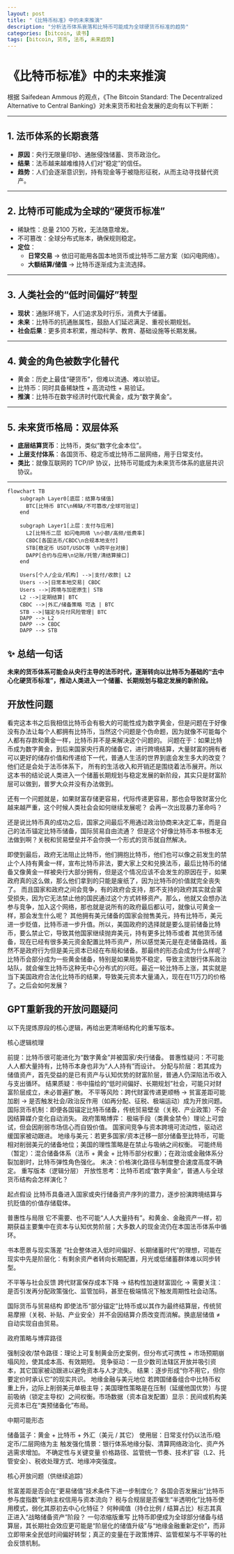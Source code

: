 ```yaml
---
layout: post
title: "《比特币标准》中的未来推演"
description: "分析法币体系衰落和比特币可能成为全球硬货币标准的趋势"
categories: [bitcoin, 读书]
tags: [bitcoin, 货币, 法币, 未来趋势]
---
```


# 《比特币标准》中的未来推演

根据 Saifedean Ammous 的观点，《The Bitcoin Standard: The Decentralized Alternative to Central Banking》对未来货币和社会发展的走向有以下判断：

---

## 1. 法币体系的长期衰落
- **原因**：央行无限量印钞、通胀侵蚀储蓄、货币政治化。  
- **结果**：法币越来越难维持人们对“稳定”的信任。  
- **趋势**：人们会逐渐意识到，持有现金等于被隐形征税，从而主动寻找替代资产。

---

## 2. 比特币可能成为全球的“硬货币标准”
- 稀缺性：总量 2100 万枚，无法随意增发。  
- 不可篡改：全球分布式账本，确保规则稳定。  
- **定位**：  
  - **日常交易** → 依旧可能用各国本地货币或比特币二层方案（如闪电网络）。  
  - **大额结算/储值** → 比特币逐渐成为主流选择。  

---

## 3. 人类社会的“低时间偏好”转型
- **现状**：通胀环境下，人们追求及时行乐，消费大于储蓄。  
- **未来**：比特币的抗通胀属性，鼓励人们延迟满足、重视长期规划。  
- **社会后果**：更多资本积累，推动科学、教育、基础设施等长期发展。

---

## 4. 黄金的角色被数字化替代
- 黄金：历史上最佳“硬货币”，但难以流通、难以验证。  
- 比特币：同时具备稀缺性 + 高流动性 + 易验证。  
- **推演**：比特币在数字经济时代取代黄金，成为“数字黄金”。

---

## 5. 未来货币格局：双层体系
- **底层结算货币**：比特币，类似“数字化金本位”。  
- **上层支付体系**：各国货币、稳定币或比特币二层网络，用于日常支付。  
- **类比**：就像互联网的 TCP/IP 协议，比特币可能成为未来货币体系的底层共识协议。

---

```mermaid
flowchart TB
    subgraph Layer0[底层：结算与储值]
      BTC[比特币 BTC\n稀缺/不可篡改/全球可验证]
    end

    subgraph Layer1[上层：支付与应用]
      L2[比特币二层 如闪电网络 \n小额/高频/低费率]
      CBDC[各国法币/CBDC\n合规本地支付]
      STB[稳定币 USDT/USDC等 \n跨平台对接]
      DAPP[合约与应用\n记账/托管/清结算接口]
    end

    Users[个人/企业/机构] -->|支付/收款| L2
    Users -->|日常本地交易| CBDC
    Users -->|跨境与加密原生| STB
    L2 -->|定期结算| BTC
    CBDC -->|外汇/储备策略 可选 | BTC
    STB -->|锚定与兑付风险管理| BTC
    DAPP --> L2
    DAPP --> CBDC
    DAPP --> STB

```

## ✨ 总结一句话
**未来的货币体系可能会从央行主导的法币时代，逐渐转向以比特币为基础的“去中心化硬货币标准”，推动人类进入一个储蓄、长期规划与稳定发展的新阶段。**

## 开放性问题

看完这本书之后我相信比特币会有极大的可能性成为数字黄金，但是问题在于好像没有办法让每个人都拥有比特币，当然这个问题是个伪命题，因为就像不可能每个人都有存款和黄金一样，比特币并不是来解决这个问题的。
问题在于：如果比特币成为数字黄金，到后来国家央行真的储备它，进行跨境结算，大量财富的拥有者可以更好的储存价值和传递给下一代，普通人生活的世界到底会发生多大的改变？ 他们还是会处于法币体系下， 所有的生活收入和开销还是围绕着法币展开。所以这本书的结论说人类进入一个储蓄长期规划与稳定发展的新阶段，其实只是财富阶层可以做到，普罗大众并没有办法做到。

还有一个问题就是，如果财富存储更容易，代际传递更容易，那也会导致财富分化越来越严重，这个时候人类社会会如何继续发展呢？ 会再一次出现暴力革命吗？

还是说比特币真的成功之后，国家之间最后不用通过政治协商来决定汇率，而是自己的法币锚定比特币储备，国际贸易自由流通？ 但是这个好像比特币本书根本无法做到啊？关税和贸易壁垒并不会你换一个形式的货币就自然解决。

即使到最后，政府无法阻止比特币，他们拥抱比特币，他们也可以像之前发生的禁止个人持有黄金一样，宣布比特币非法，要大家上交和兑换法币，最后比特币的储备又像黄金一样被央行大部分拥有，但是这个情况应该不会发生的原因在于，如果政府真的这么做，那么他们拿到的只能是废纸了，因为比特币的价值就完全丧失了。
而且国家和政府之间会竞争，有的政府会支持，那不支持的政府其实就会蒙受损失，因为它无法禁止他的国民通过这个方式转移资产。那么，他就又会想办法参与竞争，加入这个网络，那也就是说所有的政府最后都认可，就像认可黄金一样，那会发生什么呢？ 其他拥有美元储备的国家会抛售美元，持有比特币，美元进一步贬值，比特币进一步升值。所以，美国政府的选择就是要么提前储备比特币，要么禁止它，导致其他国家继续抛弃美元，持有更多比特币或者 其他货币储备，现在已经有很多美元资金配置比特币资产，所以感觉美元是在走储备路线，虽然不是政府行为但是美元资本已经在布局和储备。那最终的形态会成为什么样呢？比特币会部分成为一些黄金储备，特别是如果局势不稳定，导致主流银行体系政治站队，就会催生比特币这种无中心分布式的兴旺。最近一轮比特币上涨，其实就是当下美国政府合法化比特币的结果，导致美元资本大量涌入，现在在11万刀的价格了。之后会如何发展？

## GPT重新我的开放问题疑问
以下先提炼原段的核心逻辑，再给出更清晰结构化的重写版本。

核心逻辑梳理

前提：比特币很可能进化为“数字黄金”并被国家/央行储备。
普惠性疑问：不可能人人都大量持有，比特币本身也非为“人人持有”而设计。
分配与阶层：若其成为储值资产，首先受益的是已有资产与认知优势的财富阶层，普通人仍深陷法币收入与支出循环。
结果质疑：书中描绘的“低时间偏好、长期规划”社会，可能只对财富阶层成立，未必普遍扩散。
不平等风险：跨代财富传递更顺畅 → 贫富差距可能加剧 → 是否触发社会/政治反作用（如再分配、征税、极端运动）成为开放问题。
国际货币机制：即便各国锚定比特币储备，传统贸易壁垒（关税、产业政策）不会因结算媒介变化自动消失。
政府策略博弈：
极端手段（类黄金禁令）理论上可尝试，但会因削弱市场信心而自毁价值。
国家间竞争与资本跨境可流动性，驱动迟缓国家被动跟进。
地缘与美元：若更多国家/资本迁移一部分储备至比特币，可能相对削弱美元的储备地位；美国的理性策略是在禁止与吸纳之间权衡。
可能终局（暂定）：混合储备体系（法币 + 黄金 + 比特币部分权重）；在政治或金融体系分裂加剧时，比特币弹性角色强化。
未决：价格演化路径与制度整合速度高度不确定。
重写版本（逻辑分层） 开放性思考：比特币若成“数字黄金”，普通人与全球货币结构会怎样演化？

起点假设
比特币具备进入国家或央行储备资产序列的潜力，逐步扮演跨境结算与抗贬值的价值存储载体。

普惠性与局限
它不需要、也不可能“人人大量持有”。和黄金、金融资产一样，初期获益主要集中在资本与认知优势阶层；大多数人的现金流仍在本国法币体系中循环。

书本愿景与现实落差
“社会整体进入低时间偏好、长期储蓄时代”的理想，可能在现实中先是阶层化：有剩余资产者转向长期配置，月光或低储蓄群体难以同步转型。

不平等与社会反馈
跨代财富保存成本下降 → 结构性加速财富固化 → 需要关注：是否引发再分配政策强化、监管加码，甚至在极端情况下触发周期性社会动荡。

国际货币与贸易结构
即使法币“部分锚定”比特币或以其作为最终结算层，传统贸易摩擦（关税、补贴、产业安全）并不会因结算介质改变而消解。换底层储值 ≠ 自动实现自由贸易。

政府策略与博弈路径

强制没收/禁令路径：理论上可复制黄金历史案例，但分布式可携性 + 市场预期崩塌风险，使其成本高、有效期短。
竞争驱动：一旦少数司法辖区开放并吸引资本，其它国家被动跟进以避免资本与人才流失。
结果：逐步形成“你不用它，但你要定价时承认它”的现实共识。
地缘金融与美元地位
若跨国储备组合中比特币权重上升，边际上削弱美元单极主导；美国理性策略是在压制（延缓他国优势）与提前吸纳（锁定主导权）之间权衡。市场数据（资本自发配置）显示：民间或机构美元资本已在“类预储备化”布局。

中期可能形态

储备篮子：黄金 + 比特币 + 外汇（美元 / 其它）
使用层：日常支付仍以法币/稳定币/二层网络为主
触发强化情景：银行体系地缘分裂、清算网络政治化、资产外逃需求增加。
不确定性与关键变量
价格路径、监管统一节奏、技术扩容（L2、托管安全）、税收处理方式、地缘冲突强度。

核心开放问题（供继续追踪）

贫富差距是否会在“更易储值”技术条件下进一步制度化？
各国会否发展出“比特币参与度指数”影响主权信用与资本流向？
税与合规层是否催生“半透明化”比特币使用模式，弱化其原初去中心化特征？
何种阈值（持仓比例 / 结算占比）标志其真正进入“战略储备资产”阶段？
一句浓缩版重写 比特币即便成为全球部分储备与结算层，其长期社会效应更可能是“阶层化的储值升级”与“地缘金融重新定价”，而非立即带来全民低时间偏好转型；真正的变量在于政策博弈、监管框架与不平等的社会反馈机制。
